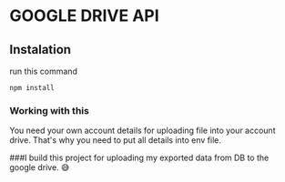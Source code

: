 # GOOGLE DRIVE API

## Instalation
run this command
```
npm install
```
### Working with this
You need your own account details for uploading file into your account drive.
That's why you need to put all details into env file.

###I build this project for uploading my exported data from DB to the google drive.
😅

